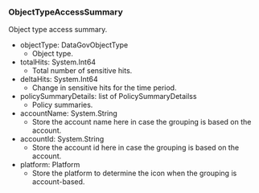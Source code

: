 ### ObjectTypeAccessSummary
Object type access summary.

- objectType: DataGovObjectType
  - Object type.
- totalHits: System.Int64
  - Total number of sensitive hits.
- deltaHits: System.Int64
  - Change in sensitive hits for the time period.
- policySummaryDetails: list of PolicySummaryDetailss
  - Policy summaries.
- accountName: System.String
  - Store the account name here in case the grouping is based on the account.
- accountId: System.String
  - Store the account id here in case the grouping is based on the account.
- platform: Platform
  - Store the platform to determine the icon when the grouping is
 account-based.
